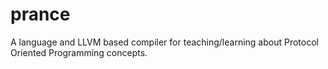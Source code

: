 # prance
A language and LLVM based compiler for teaching/learning about Protocol Oriented Programming concepts.
